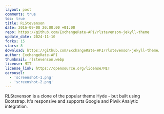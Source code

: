 ```yaml
---
layout: post
comments: true
toc: true
title: RLStevenson
date: 2016-09-08 20:00:00 +01:00
repo: https://github.com/ExchangeRate-API/rlstevenson-jekyll-theme
update_date: 2024-11-10
forks: 15
stars: 8
download: https://github.com/ExchangeRate-API/rlstevenson-jekyll-theme/archive/master.zip
author: ExchangeRate-API
thumbnail: rlstevenson.webp
license: MIT
license_link: https://opensource.org/license/MIT
carousel:
  - 'screenshot-1.png'
  - 'screenshot-2.png'
---
```


RLStevenson is a clone of the popular theme Hyde - but built using Bootstrap. It's responsive and supports Google and Piwik Analytic integration.

